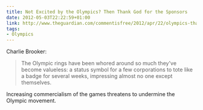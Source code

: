 ```yaml
---
title: Not Excited by the Olympics? Then Thank God for the Sponsors
date: 2012-05-03T22:22:59+01:00
link: http://www.theguardian.com/commentisfree/2012/apr/22/olympics-thank-god-for-sponsors
tags:
- Olympics
---
```

Charlie Brooker:

> The Olympic rings have been whored around so much they've become valueless: a status symbol for a few corporations to tote like a badge for several weeks, impressing almost no one except themselves.

Increasing commercialism of the games threatens to undermine the Olympic movement.
